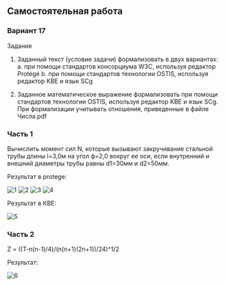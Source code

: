 ## Самостоятельная работа

### Вариант 17

Задание
1. Заданный текст (условие задачи) формализовать в двух вариантах:
a. при помощи стандартов консорциума W3C, используя редактор Protégé
b. при помощи стандартов технологии OSTIS, используя редактор KBE и
язык SCg

2. Заданное математическое выражение формализовать при помощи стандартов
технологии OSTIS, используя редактор KBE и язык SCg. При формализации
учитывать отношения, приведенные в файле Числа.pdf

### Часть 1
Вычислить момент сил N, которые вызывают закручивание стальной трубы длины l=3,0м на угол ф=2,0 вокруг ее оси, если внутренний и внешний диаметры трубы равны d1=30мм и d2=50мм.

Результат в protege:

![1](https://github.com/iis-32170x/RPIIS/assets/146451109/12d201f1-d6fe-4660-adda-04f477892df7)
![2](https://github.com/iis-32170x/RPIIS/assets/146451109/9cd452bb-eb0a-4edf-854b-a90c5773e7dc)
![3](https://github.com/iis-32170x/RPIIS/assets/146451109/ae890981-6414-46f3-b3d4-9e6cb7164ae0)
![4](https://github.com/iis-32170x/RPIIS/assets/146451109/7355757b-862f-48da-b6c8-959f297e87e8)

Результат в КВЕ: 

![5](https://github.com/iis-32170x/RPIIS/assets/146451109/e220f940-81c2-43f2-a5c3-7a09a7e4aede)


### Часть 2
Z = ((T-n(n-1)/4)/(n(n+1)(2n+1))/24)^1/2

Результат: 

![6](https://github.com/iis-32170x/RPIIS/assets/146451109/c61307c4-9b6d-432f-9a75-c9ac34be101d)
